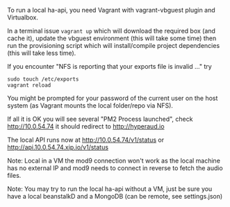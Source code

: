 To run a local ha-api, you need Vagrant with vagrant-vbguest plugin and Virtualbox.

In a terminal issue `vagrant up` which will download the required box (and cache it), update the vbguest environment (this will take some time) then run the provisioning script which will install/compile project dependencies (this will take less time).

If you encounter "NFS is reporting that your exports file is invalid ..." try 

`````
sudo touch /etc/exports
vagrant reload
`````


You might be prompted for your password of the current user on the host system (as Vagrant mounts the local folder/repo via NFS).

If all it is OK you will see several "PM2 Process launched", check http://10.0.54.74 it should redirect to http://hyperaud.io 

The local API runs now at http://10.0.54.74/v1/status or http://api.10.0.54.74.xip.io/v1/status 



Note: Local in a VM the mod9 connection won't work as the local machine has no external IP and mod9 needs to connect in reverse to fetch the audio files.

Note: You may try to run the local ha-api without a VM, just be sure you have a local beanstalkD and a MongoDB (can be remote, see settings.json)

